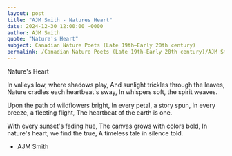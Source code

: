 ```yaml
---
layout: post
title: "AJM Smith - Natures Heart"
date: 2024-12-30 12:00:00 -0000
author: AJM Smith
quote: "Nature's Heart"
subject: Canadian Nature Poets (Late 19th–Early 20th century)
permalink: /Canadian Nature Poets (Late 19th–Early 20th century)/AJM Smith/AJM Smith - Natures Heart
---
```


Nature's Heart

In valleys low, where shadows play,
   And sunlight trickles through the leaves,
Nature cradles each heartbeat's sway,
   In whispers soft, the spirit weaves.

Upon the path of wildflowers bright,
   In every petal, a story spun,
In every breeze, a fleeting flight,
   The heartbeat of the earth is one.

With every sunset's fading hue,
   The canvas grows with colors bold,
In nature's heart, we find the true,
   A timeless tale in silence told.

- AJM Smith
